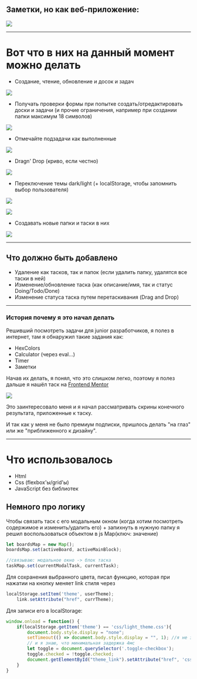 ##  Заметки, но как веб-приложение: ##
![](./forReadMe_img/1.png)
*** 
#  Вот что в них на данный момент можно делать #

- Создание, чтение, обновление и досок и задач  

![](./forReadMe_img/2.png)  

- Получать проверки формы при попытке создать/отредактировать доски и задачи (и прочие ограничения, например при создании папки максимум 18 символов)  

![](./forReadMe_img/3.png)  

- Отмечайте подзадачи как выполненные  

![](./forReadMe_img/4.png)  

- Dragn' Drop (криво, если честно)  

![](./forReadMe_img/dnd.png)  

- Переключение темы dark/light (+ localStorage, чтобы запомнить выбор пользователя)  

![](./forReadMe_img/light_theme.png)  

![](./forReadMe_img/localStorage.png)  

- Создавать новые папки и таски в них  

![](./forReadMe_img/create_papka.png)
*** 
##  Что должно быть добавлено ##

- Удаление как тасков, так и папок (если удалить папку, удалятся все таски в ней)
- Изменение/обновление таска (как описание/имя, так и статус Doing/Todo/Done)
- Изменение статуса таска путем перетаскивания (Drag and Drop)
*** 
###  История почему я это начал делать ###

Решивший посмотреть задачи для junior разработчиков, я полез в интернет, там я обнаружил такие задания как:
- HexColors
- Calculator (через eval...)
- Timer
- Заметки

Начав их делать, я понял, что это слишком легко, поэтому я полез дальше я нашёл таск на
[Frontend Mentor](https://www.frontendmentor.io/challenges/kanban-task-management-web-app-wgQLt-HlbB)  

![](./forReadMe_img/task.png)  

Это заинтересовало меня и я начал рассматривать скрины конечного результата, приложенные к таску.  

И так как у меня не было премиум подписки, пришлось делать "на глаз" или же "приближенного к дизайну".
*** 
#  Что использовалось #  
- Html
- Css (flexbox'ы/grid'ы)
- JavaScript без библиотек 


##  Немного про логику ## 
Чтобы связать таск с его модальным окном (когда хотим посмотреть содержимое и изменить/удалить его) + запихнуть в нужную папку я решил воспользоваться объектом в js Map(ключ: значение)  

```JavaScript  
let boardsMap = new Map();
boardsMap.set(activeBoard, activeMainBlock); 
```  
```JavaScript  
//связываю: модальное окно -> блок таска
taskMap.set(currentModalTask, currentTask); 
```  


Для сохранения выбранного цвета, писал функцию, которая при нажатии на кнопку меняет link стиля через  

```JavaScript
localStorage.setItem('theme', userTheme);
    link.setAttribute("href", currTheme);
```  

Для записи его в localStorage:  

```JavaScript 
window.onload = function() {
    if(localStorage.getItem('theme') == 'css/light_theme.css'){
        document.body.style.display = "none";
        setTimeout(() => document.body.style.display = "", 1); //я не знаю как, но это убирает ненужную анимацию при f5
        // и я знаю, что минимальная задержка 4мс
        let toggle = document.querySelector('.toggle-checkbox');
        toggle.checked = !toggle.checked;
        document.getElementById("theme_link").setAttribute("href", 'css/light_theme.css');
    }
}
```